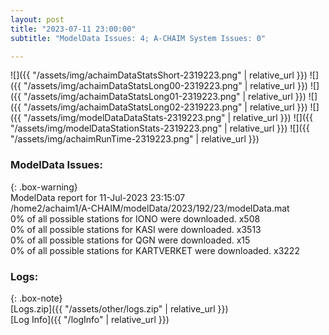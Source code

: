 ```yaml
---
layout: post
title: "2023-07-11 23:00:00"
subtitle: "ModelData Issues: 4; A-CHAIM System Issues: 0"

---
```


![]({{ "/assets/img/achaimDataStatsShort-2319223.png" | relative_url }})
![]({{ "/assets/img/achaimDataStatsLong00-2319223.png" | relative_url }})
![]({{ "/assets/img/achaimDataStatsLong01-2319223.png" | relative_url }})
![]({{ "/assets/img/achaimDataStatsLong02-2319223.png" | relative_url }})
![]({{ "/assets/img/modelDataDataStats-2319223.png" | relative_url }})
![]({{ "/assets/img/modelDataStationStats-2319223.png" | relative_url }})
![]({{ "/assets/img/achaimRunTime-2319223.png" | relative_url }})


### ModelData Issues:  
  
{: .box-warning}  
 ModelData report for 11-Jul-2023 23:15:07   
 /home2/achaim1/A-CHAIM/modelData/2023/192/23/modelData.mat   
 0% of all possible stations for IONO were downloaded. x508   
 0% of all possible stations for KASI were downloaded. x3513   
 0% of all possible stations for QGN were downloaded. x15   
 0% of all possible stations for KARTVERKET were downloaded. x3222   
  


### Logs:  
  
{: .box-note}  
[Logs.zip]({{ "/assets/other/logs.zip" | relative_url }})  
[Log Info]({{ "/logInfo" | relative_url }})  
